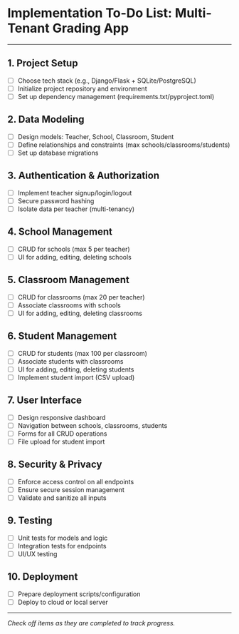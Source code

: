 # Implementation To-Do List: Multi-Tenant Grading App

---

## 1. Project Setup
- [ ] Choose tech stack (e.g., Django/Flask + SQLite/PostgreSQL)
- [ ] Initialize project repository and environment
- [ ] Set up dependency management (requirements.txt/pyproject.toml)

## 2. Data Modeling
- [ ] Design models: Teacher, School, Classroom, Student
- [ ] Define relationships and constraints (max schools/classrooms/students)
- [ ] Set up database migrations

## 3. Authentication & Authorization
- [ ] Implement teacher signup/login/logout
- [ ] Secure password hashing
- [ ] Isolate data per teacher (multi-tenancy)

## 4. School Management
- [ ] CRUD for schools (max 5 per teacher)
- [ ] UI for adding, editing, deleting schools

## 5. Classroom Management
- [ ] CRUD for classrooms (max 20 per teacher)
- [ ] Associate classrooms with schools
- [ ] UI for adding, editing, deleting classrooms

## 6. Student Management
- [ ] CRUD for students (max 100 per classroom)
- [ ] Associate students with classrooms
- [ ] UI for adding, editing, deleting students
- [ ] Implement student import (CSV upload)

## 7. User Interface
- [ ] Design responsive dashboard
- [ ] Navigation between schools, classrooms, students
- [ ] Forms for all CRUD operations
- [ ] File upload for student import

## 8. Security & Privacy
- [ ] Enforce access control on all endpoints
- [ ] Ensure secure session management
- [ ] Validate and sanitize all inputs

## 9. Testing
- [ ] Unit tests for models and logic
- [ ] Integration tests for endpoints
- [ ] UI/UX testing

## 10. Deployment
- [ ] Prepare deployment scripts/configuration
- [ ] Deploy to cloud or local server

---

*Check off items as they are completed to track progress.*
